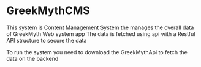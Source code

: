# ﻿GreekMythCMS
This system is Content Management System the manages the overall data of GreekMyth Web system app 
The data is fetched using api with a Restful API structure to secure the data 

To run the system you need to download the GreekMythApi to fetch the data on the backend
